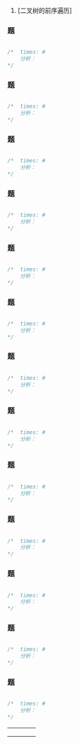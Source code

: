 1. [二叉树的前序遍历]

### 题

```

```

```cpp
/* 	times: #
	分析：
*/

```

### 题

```

```

```cpp
/* 	times: #
	分析：
*/

```

### 题

```

```

```cpp
/* 	times: #
	分析：
*/

```

### 题

```

```

```cpp
/* 	times: #
	分析：
*/

```

### 题

```

```

```cpp
/* 	times: #
	分析：
*/

```

### 题

```

```

```cpp
/* 	times: #
	分析：
*/

```

### 题

```

```

```cpp
/* 	times: #
	分析：
*/

```

### 题

```

```

```cpp
/* 	times: #
	分析：
*/

```

### 题

```

```

```cpp
/* 	times: #
	分析：
*/

```

### 题

```

```

```cpp
/* 	times: #
	分析：
*/

```

### 题

```

```

```cpp
/* 	times: #
	分析：
*/

```

### 题

```

```

```cpp
/* 	times: #
	分析：
*/

```

### 题

```

```

```cpp
/* 	times: #
	分析：
*/

```

|      |      |      |      |
| ---- | ---- | ---- | ---- |
|      |      |      |      |
|      |      |      |      |
|      |      |      |      |


